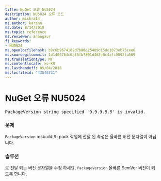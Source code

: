 ```yaml
---
title: NuGet 오류 NU5024
description: NU5024 오류 코드
author: mishra14
ms.author: karann
ms.date: 8/14/2018
ms.topic: reference
ms.reviewer: anangaur
f1_keywords:
- NU5024
ms.openlocfilehash: b9c6b9674102d7b88e25409d15de1073eb75cee6
ms.sourcegitcommit: 1d1406764c6af5fb7801d462e0c4afc9092fa569
ms.translationtype: MT
ms.contentlocale: ko-KR
ms.lasthandoff: 09/04/2018
ms.locfileid: "43546721"
---
```

# <a name="nuget-error-nu5024"></a>NuGet 오류 NU5024
<pre>PackageVersion string specified '9.9.9.9.9' is invalid.</pre>

### <a name="issue"></a>문제

`PackageVersion` msbuild /t: pack 작업에 전달 된 속성은 올바른 버전 문자열이 아닙니다.


### <a name="solution"></a>솔루션

로 전달 되는 버전 문자열을 수정 하세요. `PackageVersion` 올바른 SemVer 버전이 되도록 합니다.

